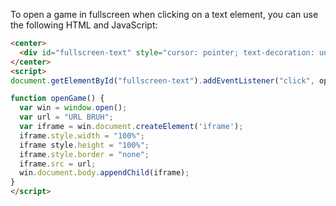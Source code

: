 To open a game in fullscreen when clicking on a text element, you can use the following HTML and JavaScript:

```html
<center>
  <div id="fullscreen-text" style="cursor: pointer; text-decoration: underline; color: blue;">Play in Fullscreen</div>
</center>
<script>
document.getElementById("fullscreen-text").addEventListener("click", openGame);

function openGame() {
  var win = window.open();
  var url = "URL BRUH";
  var iframe = win.document.createElement('iframe');
  iframe.style.width = "100%";
  iframe style.height = "100%";
  iframe.style.border = "none";
  iframe.src = url;
  win.document.body.appendChild(iframe);
}
</script>
